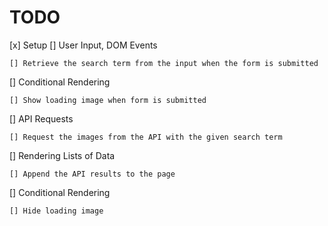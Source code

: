 # TODO

 [x] Setup
 [] User Input, DOM Events

    [] Retrieve the search term from the input when the form is submitted

 [] Conditional Rendering

    [] Show loading image when form is submitted
 
 [] API Requests

    [] Request the images from the API with the given search term

 [] Rendering Lists of Data

    [] Append the API results to the page
 
 [] Conditional Rendering
 
    [] Hide loading image